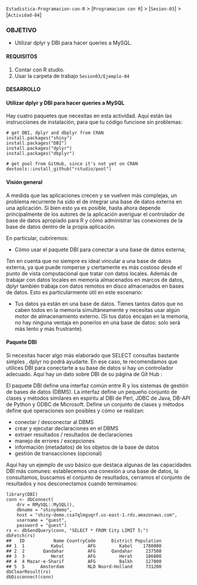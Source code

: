 `Estadistica-Programacion-con-R` > [`Programacion con R`] > [`Sesion-03`] > [`Actividad-04`] 

### OBJETIVO
- Utilizar dplyr y DBI para hacer queries a MySQL.

#### REQUISITOS
1. Contar con R studio.
1. Usar la carpeta de trabajo `Sesion03/Ejemplo-04`

#### DESARROLLO

#### Utilizar dplyr y DBI para hacer queries a MySQL

Hay cuatro paquetes que necesitas en esta actividad. Aquí están las instrucciones de instalación, para que tu código funcione sin problemas:

```{r}
# get DBI, dplyr and dbplyr from CRAN
install.packages("shiny")
install.packages("DBI")
install.packages("dplyr")
install.packages("dbplyr")

# get pool from GitHub, since it's not yet on CRAN
devtools::install_github("rstudio/pool")
```
#### Visión general

A medida que las aplicaciones crecen y se vuelven más complejas, un problema recurrente ha sido el de integrar una base de datos externa en una aplicación. Si bien esto ya es posible, hasta ahora depende principalmente de los autores de la aplicación averiguar el controlador de base de datos apropiado para R y cómo administrar las conexiones de la base de datos dentro de la propia aplicación. 

En particular, cubriremos:

- Cómo usar el paquete DBI para conectar a una base de datos externa;

Ten en cuenta que no siempre es ideal vincular a una base de datos externa, ya que puede romperse y ciertamente es más costoso desde el punto de vista computacional que tratar con datos locales. Además de trabajar con datos locales en memoria almacenados en marcos de datos, dplyr también trabaja con datos remotos en disco almacenados en bases de datos. Esto es particularmente útil en este escenario:

- Tus datos ya están en una base de datos. Tienes tantos datos que no caben todos en la memoria simultáneamente y necesitas usar algún motor de almacenamiento externo. (Si tus datos encajan en la memoria, no hay ninguna ventaja en ponerlos en una base de datos: solo será más lento y más frustrante).

#### Paquete DBI

Si necesitas hacer algo más elaborado que SELECT consultas bastante simples , dplyr no podrá ayudarte. En ese caso, te recomendamos que utilices DBI para conectarte a su base de datos si hay un controlador adecuado. Aquí hay un dato sobre DBI de su página de Git Hub :

El paquete DBI define una interfaz común entre R y los sistemas de gestión de bases de datos (DBMS). La interfaz define un pequeño conjunto de clases y métodos similares en espíritu al DBI de Perl, JDBC de Java, DB-API de Python y ODBC de Microsoft. Define un conjunto de clases y métodos define qué operaciones son posibles y cómo se realizan:

- conectar / desconectar al DBMS
- crear y ejecutar declaraciones en el DBMS
- extraer resultados / resultados de declaraciones
- manejo de errores / excepciones
- información (metadatos) de los objetos de la base de datos
- gestión de transacciones (opcional)

Aquí hay un ejemplo de uso básico que destaca algunas de las capacidades DBI más comunes: establecemos una conexión a una base de datos, la consultamos, buscamos el conjunto de resultados, cerramos el conjunto de resultados y nos desconectamos cuando terminamos:

```{r}
library(DBI)
conn <- dbConnect(
    drv = RMySQL::MySQL(),
    dbname = "shinydemo",
    host = "shiny-demo.csa7qlmguqrf.us-east-1.rds.amazonaws.com",
    username = "guest",
    password = "guest")
rs <- dbSendQuery(conn, "SELECT * FROM City LIMIT 5;")
dbFetch(rs)
##   ID           Name CountryCode      District Population
## 1  1          Kabul         AFG         Kabol    1780000
## 2  2       Qandahar         AFG      Qandahar     237500
## 3  3          Herat         AFG         Herat     186800
## 4  4 Mazar-e-Sharif         AFG         Balkh     127800
## 5  5      Amsterdam         NLD Noord-Holland     731200
dbClearResult(rs)
dbDisconnect(conn)
```
